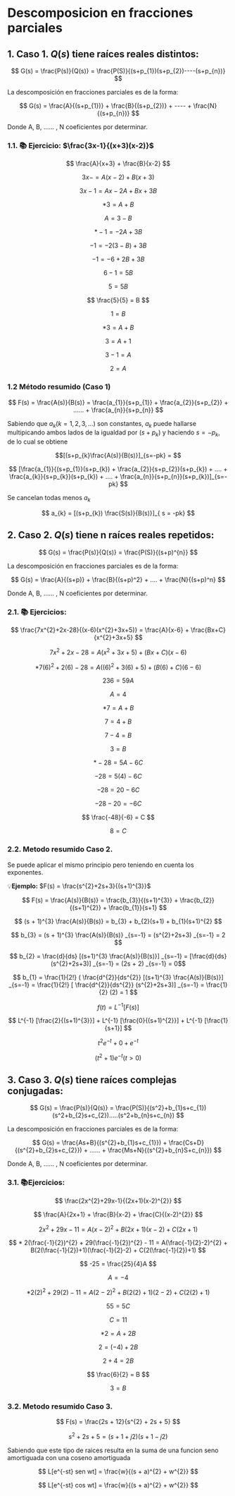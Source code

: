 # Descomposicion en fracciones parciales
## 1. Caso 1. $Q(s)$ tiene raíces reales distintos:

$$ G(s) = \frac{P(s)}{Q(s)} = \frac{P(S)}{(s+p_{1})(s+p_{2})----(s+p_{n})} $$

La descomposición en fracciones parciales es de la forma:

$$ G(s) = \frac{A}{(s+p_{1})} + \frac{B}{(s+p_{2})} + ---- + \frac{N}{(s+p_{n})} $$

Donde A, B, ...... , N coeficientes por determinar.

### 1.1. 📚 Ejercicio: $\frac{3x-1}{(x+3)(x-2)}$

$$ \frac{A}{x+3} + \frac{B}{x-2} $$

$$ 3x - = A(x-2) + B(x+3) $$

$$ 3x -1 = Ax -2A + Bx + 3B $$

$$ * 3 = A + B $$

$$ A = 3 - B $$

$$ * -1 = -2A + 3B $$

$$ -1 = -2(3 - B) + 3B $$

$$ -1 = -6 + 2B + 3B $$

$$ 6 - 1 = 5B $$

$$ 5 = 5B $$

$$ \frac{5}{5} = B $$ 

$$ 1 = B $$

$$ * 3 = A + B $$

$$ 3 = A + 1 $$

$$ 3 - 1 = A $$

$$ 2 = A $$

### 1.2 Método resumido (Caso 1)

$$ F(s) = \frac{A(s)}{B(s)} = \frac{a_{1}}{s+p_{1}} + \frac{a_{2}}{s+p_{2}} + ...... + \frac{a_{n}}{s+p_{n}} $$

Sabiendo que $a_{k} (k=1,2,3,...)$ son constantes, $a_{k}$ puede hallarse multipicando ambos lados de la igualdad por $(s+p_{k})$ y haciendo $s = -p_{k}$, de lo cual se obtiene

$$[(s+p_{k}\frac{A(s)}{B(s)}]_{s=-pk} = $$

$$ [\frac{a_{1}}{(s+p_{1}}(s+p_{k}) + \frac{a_{2}}{s+p_{2}}(s+p_{k}) + .... + \frac{a_{k}}{s+p_{k}}(s+p_{k}) + .... + \frac{a_{n}}{s+p_{n}}(s+p_{k})]_{s=-pk} $$

Se cancelan todas menos $a_{k}$

$$ a_{k} = [(s+p_{k}) \frac{S(s)}{B(s)}]_{ s = -pk} $$


## 2. Caso 2. $Q(s)$ tiene n raíces reales repetidos:

$$ G(s) = \frac{P(s)}{Q(s)} = \frac{P(S)}{(s+p)^{n}} $$

La descomposición en fracciones parciales es de la forma:

$$ G(s) = \frac{A}{(s+p)} + \frac{B}{(s+p)^2} + .... + \frac{N}{(s+p)^n} $$

Donde A, B, ...... , N coeficientes por determinar.

### 2.1. 📚 Ejercicios:

$$ \frac{7x^{2}+2x-28}{(x-6)(x^{2}+3x+5)} = \frac{A}{x-6} + \frac{Bx+C}{x^{2}+3x+5} $$

$$ 7x^{2} + 2x - 28 = A(x^{2} + 3x + 5) + (Bx + C)(x - 6) $$

$$ * 7(6)^{2} + 2(6) - 28 = A((6)^{2} + 3(6) + 5) +(B(6) + C)(6 - 6) $$

$$ 236 = 59A $$

$$ A = 4 $$

$$ * 7 = A + B $$

$$ 7 = 4 + B $$

$$ 7 - 4 = B $$

$$ 3 = B $$

$$ * -28 = 5A - 6C $$

$$ -28 = 5(4) - 6C $$

$$ -28 = 20 - 6C $$

$$ -28 - 20 = - 6C $$

$$ \frac{-48}{-6} = C $$

$$ 8 = C $$

### 2.2. Metodo resumido Caso 2.
Se puede aplicar el mismo principio pero teniendo en cuenta los exponentes.

💡**Ejemplo:**
$F(s) = \frac{s^{2}+2s+3}{(s+1)^{3}}$

$$ F(s) = \frac{A(s)}{B(s)} = \frac{b_{3}}{(s+1)^{3}} + \frac{b_{2}}{(s+1)^{2}} + \frac{b_{1}}{s+1} $$

$$ (s + 1)^{3} \frac{A(s)}{B(s)} = b_{3} + b_{2}(s+1) + b_{1}(s+1)^{2} $$

$$ b_{3} = (s + 1)^{3} \frac{A(s)}{B(s)} _{s=-1} = (s^{2}+2s+3) _{s=-1} = 2 $$

$$ b_{2} = \frac{d}{ds} [(s+1)^{3} \frac{A(s)}{B(s)}] _{s=-1} = [\frac{d}{ds} (s^{2}+2s+3)] _{s=-1} = (2s + 2) _{s=-1} = 0$$

$$ b_{1} = \frac{1}{2!} ( \frac{d^{2}}{ds^{2}} [(s+1)^{3} \frac{A(s)}{B(s)}] _{s=-1} = \frac{1}{2!} [ \frac{d^{2}}{ds^{2}} (s^{2}+2s+3)] _{s=-1} = \frac{1}{2} (2) = 1 $$

$$ f(t) = L^{-1}[F(s)] $$

$$ L^{-1} [\frac{2}{(s+1)^{3}}] + L^{-1} [\frac{0}{(s+1)^{2}}] + L^{-1} [\frac{1}{s+1}] $$

$$ t^{2}e^{-t} + 0 + e^{-t} $$

$$ (t^{2} + 1)e^{-t}    (t > 0) $$

## 3. Caso 3. $Q(s)$ tiene raíces complejas conjugadas:
$$ G(s) = \frac{P(s)}{Q(s)} = \frac{P(S)}{(s^2}+b_{1}s+c_{1})(s^2+b_{2}s+c_{2}).....(s^2+b_{n}s+c_{n}) $$

La descomposición en fracciones parciales es de la forma:

$$ G(s) = \frac{As+B}{(s^{2}+b_{1}s+c_{1}}) + \frac{Cs+D}{(s^{2}+b_{2}s+c_{2}}) + ...... + \frac{Ms+N}{(s^{2}+b_{n}S+c_{n}}) $$

Donde A, B, ...... , N coeficientes por determinar.

### 3.1. 📚Ejercicios:

$$ \frac{2x^{2}+29x-1}{(2x+1)(x-2)^{2}} $$

$$ \frac{A}{2x+1} + \frac{B}{x-2} + \frac{C}{(x-2)^{2}} $$

$$ 2x^{2} + 29x - 11 = A(x-2)^{2} + B(2x+1)(x-2) + C(2x+1) $$

$$ * 2(\frac{-1}{2})^{2} + 29(\frac{-1}{2})^{2} - 11 = A(\frac{-1}{2}-2)^{2} + B(2(\frac{-1}{2})+1)(\frac{-1}{2}-2) + C(2(\frac{-1}{2})+1) $$

$$ -25 = \frac{25}{4}A $$

$$ A = -4 $$

$$ * 2(2)^{2} + 29(2) - 11 = A(2-2)^{2} + B(2(2)+1)(2-2) + C(2(2)+1) $$

$$ 55 = 5C $$

$$ C = 11 $$

$$ * 2 = A + 2B $$

$$ 2 = (-4) + 2B $$

$$ 2 + 4 = 2B $$

$$ \frac{6}{2} = B $$

$$ 3 = B $$

### 3.2. Metodo resumido Caso 3.

$$ F(s) = \frac{2s + 12}{s^{2} + 2s + 5} $$

$$ s^{2} + 2s + 5 = (s + 1 + j2)(s + 1 - j2) $$

Sabiendo que este tipo de raices resulta en la suma de una funcion seno amortiguada con una coseno amortiguada

$$ L[e^{-st} sen wt] = \frac{w}{(s + a)^{2} + w^{2}} $$

$$ L[e^{-st} cos wt] = \frac{w}{(s + a)^{2} + w^{2}} $$


